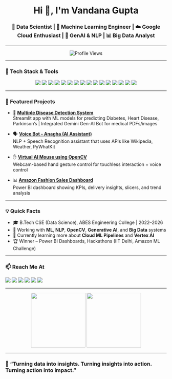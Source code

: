 <h1 align="center">Hi 👋, I'm Vandana Gupta</h1>
<h3 align="center">🚀 Data Scientist | 🧠 Machine Learning Engineer | ☁️ Google Cloud Enthusiast | 🤖 GenAI & NLP | 📊 Big Data Analyst</h3>

---

<p align="center">
  <img src="https://komarev.com/ghpvc/?username=vandana2003gupta&label=Profile%20views&color=0e75b6&style=flat" alt="Profile Views" />
</p>

---

### 🔧 Tech Stack & Tools

<p align="center">
  <!-- Languages -->
  <img src="https://img.shields.io/badge/Python-3776AB?style=for-the-badge&logo=python&logoColor=white" />
  <img src="https://img.shields.io/badge/SQL-4479A1?style=for-the-badge&logo=postgresql&logoColor=white" />
  <img src="https://img.shields.io/badge/Bash-4EAA25?style=for-the-badge&logo=gnubash&logoColor=white" />

  <!-- Data & AI -->
  <img src="https://img.shields.io/badge/Numpy-013243?style=for-the-badge&logo=numpy&logoColor=white" />
  <img src="https://img.shields.io/badge/Pandas-150458?style=for-the-badge&logo=pandas&logoColor=white" />
  <img src="https://img.shields.io/badge/Scikit--Learn-F7931E?style=for-the-badge&logo=scikitlearn&logoColor=white" />
  <img src="https://img.shields.io/badge/TensorFlow-FF6F00?style=for-the-badge&logo=tensorflow&logoColor=white" />
  <img src="https://img.shields.io/badge/OpenCV-5C3EE8?style=for-the-badge&logo=opencv&logoColor=white" />
  <img src="https://img.shields.io/badge/GenAI-430098?style=for-the-badge&logo=openai&logoColor=white" />

  <!-- Cloud & DevOps -->
  <img src="https://img.shields.io/badge/Google%20Cloud-4285F4?style=for-the-badge&logo=googlecloud&logoColor=white" />
  <img src="https://img.shields.io/badge/Git-F05032?style=for-the-badge&logo=git&logoColor=white" />
  <img src="https://img.shields.io/badge/GitHub-181717?style=for-the-badge&logo=github&logoColor=white" />
  <img src="https://img.shields.io/badge/Streamlit-FF4B4B?style=for-the-badge&logo=streamlit&logoColor=white" />

  <!-- BI & Reporting -->
  <img src="https://img.shields.io/badge/Power%20BI-F2C811?style=for-the-badge&logo=powerbi&logoColor=black" />
  <img src="https://img.shields.io/badge/Looker%20Studio-4285F4?style=for-the-badge&logo=googleanalytics&logoColor=white" />
  <img src="https://img.shields.io/badge/Figma-F24E1E?style=for-the-badge&logo=figma&logoColor=white" />
</p>

---

### 📌 Featured Projects

- 🧠 **[Multiple Disease Detection System](https://github.com/vandana2003gupta/Data-Science-Project)**  
  Streamlit app with ML models for predicting Diabetes, Heart Disease, Parkinson’s | Integrated Gemini Gen-AI Bot for medical PDFs/images

- 🗣️ **[Voice Bot - Anagha (AI Assistant)](https://github.com/vandana2003gupta/Voice-Bot-Anagha-Desktop-Application)**  
  NLP + Speech Recognition assistant that uses APIs like Wikipedia, Weather, PyWhatKit

- ✋ **[Virtual AI Mouse using OpenCV](https://github.com/vandana2003gupta/Virtual-Mouse)**  
  Webcam-based hand gesture control for touchless interaction + voice control

- 📊 **[Amazon Fashion Sales Dashboard](https://github.com/vandana2003gupta/Amazon-Sales-Report-Dashboard)**  
  Power BI dashboard showing KPIs, delivery insights, slicers, and trend analysis

---

### 💡 Quick Facts

- 🎓 B.Tech CSE (Data Science), ABES Engineering College | 2022–2026
- 🔭 Working with **ML**, **NLP**, **OpenCV**, **Generative AI**, and **Big Data** systems
- 🌱 Currently learning more about **Cloud ML Pipelines** and **Vertex AI**
- 🏆 Winner – Power BI Dashboards, Hackathons (IIT Delhi, Amazon ML Challenge)

---

### 📫 Reach Me At

<p align="left">
  <a href="mailto:vandana2003gupta@gmail.com"><img src="https://img.shields.io/badge/Gmail-D14836?style=for-the-badge&logo=gmail&logoColor=white" /></a>
  <a href="https://www.linkedin.com/in/vandana-gupta-987b05250/"><img src="https://img.shields.io/badge/LinkedIn-0A66C2?style=for-the-badge&logo=linkedin&logoColor=white" /></a>
  <a href="https://github.com/vandana2003gupta"><img src="https://img.shields.io/badge/GitHub-181717?style=for-the-badge&logo=github&logoColor=white" /></a>
  <a href="https://leetcode.com/u/vandana_gupt01/"><img src="https://img.shields.io/badge/LeetCode-FFA116?style=for-the-badge&logo=leetcode&logoColor=black" /></a>
  <a href="https://www.hackerrank.com/profile/csds_22b1541061"><img src="https://img.shields.io/badge/HackerRank-2EC866?style=for-the-badge&logo=hackerrank&logoColor=white" /></a>
  <a href="https://www.geeksforgeeks.org/user/vandana20jrk1/"><img src="https://img.shields.io/badge/GeeksforGeeks-0F9D58?style=for-the-badge&logo=geeksforgeeks&logoColor=white" /></a>
</p>

---

<p align="center">
  <img src="https://github-readme-stats.vercel.app/api?username=vandana2003gupta&show_icons=true&theme=radical" height="170" />
  <img src="https://github-readme-stats.vercel.app/api/top-langs/?username=vandana2003gupta&layout=compact&theme=radical" height="170" />
</p>

---

### 🌟 “Turning data into insights. Turning insights into action. Turning action into impact.”  
